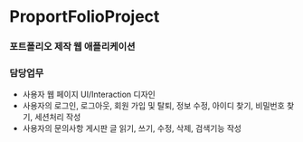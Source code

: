 # ProportFolioProject
### 포트폴리오 제작 웹 애플리케이션

### 담당업무
- 사용자 웹 페이지 UI/Interaction 디자인
- 사용자의 로그인, 로그아웃, 회원 가입 및 탈퇴, 정보 수정, 아이디 찾기, 비밀번호 찾기, 세션처리 작성
- 사용자의 문의사항 게시판 글 읽기, 쓰기, 수정, 삭제, 검색기능 작성
